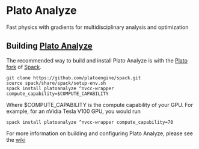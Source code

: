 # Plato Analyze
Fast physics with gradients for multidisciplinary analysis and optimization


## Building [Plato Analyze](https://github.com/platoengine/platoanalyze)

The recommended way to build and install Plato Analyze is with the [Plato fork](https://github.com/platoengine/spack) of [Spack](https://spack.io).

```shell
git clone https://github.com/platoengine/spack.git
source spack/share/spack/setup-env.sh
spack install platoanalyze ^nvcc-wrapper compute_capability=$COMPUTE_CAPABILITY
```

Where $COMPUTE_CAPABILITY is the compute capability of your GPU. For example, for an nVidia Tesla V100 GPU, you would run

```shell
spack install platoanalyze ^nvcc-wrapper compute_capability=70
```

For more information on building and configuring Plato Analyze, please see the [wiki](https://github.com/platoengine/platoengine/wiki)
